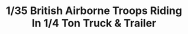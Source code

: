 ---
layout: product
title: "1/35 British Airborne Troops Riding In 1/4 Ton Truck & Trailer"
price: "TBA" 
desc: "Maketa"
img_path: "/assets/img/BRNC35169.webp"
brand: "Bronco"
available: false
special_offer: false
new: false
soon: false
cat: "010000"
subcat: "015800"
subsubcat: "0N/A"
sifra: "BRNC35169"
popular: false
spec: false
---
